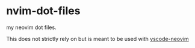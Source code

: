 # nvim-dot-files
my neovim dot files.

This does not strictly rely on but is meant to be used with [vscode-neovim](https://github.com/vscode-neovim/vscode-neovim)
